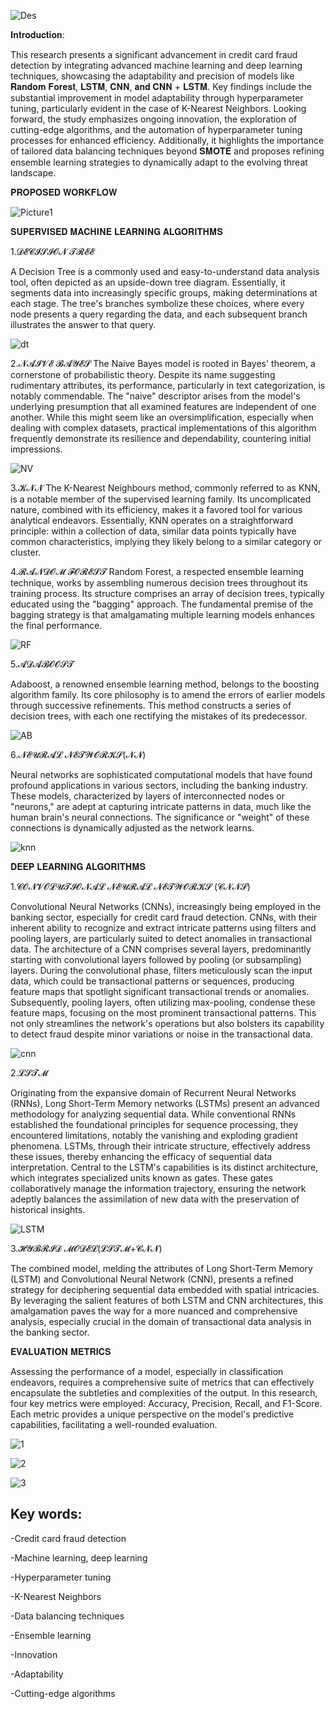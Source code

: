 
![Des](https://github.com/user-attachments/assets/43aed54d-8928-43c1-8d76-3fc0230fa427)


𝐈𝐧𝐭𝐫𝐨𝐝𝐮𝐜𝐭𝐢𝐨𝐧:

This research presents a significant advancement in credit card fraud detection by integrating advanced machine learning and deep learning techniques, showcasing the adaptability and precision of models like 𝐑𝐚𝐧𝐝𝐨𝐦 𝐅𝐨𝐫𝐞𝐬𝐭, 𝐋𝐒𝐓𝐌, 𝐂𝐍𝐍, 𝐚𝐧𝐝 𝐂𝐍𝐍 + 𝐋𝐒𝐓𝐌.
Key findings include the substantial improvement in model adaptability through hyperparameter tuning, particularly evident in the case of K-Nearest Neighbors. 
Looking forward, the study emphasizes ongoing innovation, the exploration of cutting-edge algorithms, and the automation of hyperparameter tuning processes for enhanced efficiency. Additionally, it highlights the importance of tailored data balancing techniques beyond 𝐒𝐌𝐎𝐓𝐄 and proposes refining ensemble learning strategies to dynamically adapt to the evolving threat landscape. 

𝐏𝐑𝐎𝐏𝐎𝐒𝐄𝐃 𝐖𝐎𝐑𝐊𝐅𝐋𝐎𝐖

![Picture1](https://github.com/user-attachments/assets/55933915-d454-427f-8878-bffada8bb23a)

𝐒𝐔𝐏𝐄𝐑𝐕𝐈𝐒𝐄𝐃 𝐌𝐀𝐂𝐇𝐈𝐍𝐄 𝐋𝐄𝐀𝐑𝐍𝐈𝐍𝐆 𝐀𝐋𝐆𝐎𝐑𝐈𝐓𝐇𝐌𝐒

1.𝓓𝓔𝓒𝓘𝓢𝓘𝓞𝓝 𝓣𝓡𝓔𝓔

A Decision Tree is a commonly used and easy-to-understand data analysis tool, often depicted as an upside-down tree diagram. Essentially, it segments data into increasingly specific groups, making determinations at each stage. The tree's branches symbolize these choices, where every node presents a query regarding the data, and each subsequent branch illustrates the answer to that query.

![dt](https://github.com/user-attachments/assets/3aa2ee3a-02b5-426a-844b-988889fb21b3)

2.𝓝𝓐𝓘𝓥𝓔 𝓑𝓐𝓨𝓔𝓢
The Naive Bayes model is rooted in Bayes' theorem, a cornerstone of probabilistic theory. Despite its name suggesting rudimentary attributes, its performance, particularly in text categorization, is notably commendable. The "naive" descriptor arises from the model's underlying presumption that all examined features are independent of one another. While this might seem like an oversimplification, especially when dealing with complex datasets, practical implementations of this algorithm frequently demonstrate its resilience and dependability, countering initial impressions.

![NV](https://github.com/user-attachments/assets/dc57db7f-23af-4ff9-8b50-374c37f58d10)

3.𝓚𝓝𝓝
The K-Nearest Neighbours method, commonly referred to as KNN, is a notable member of the supervised learning family. Its uncomplicated nature, combined with its efficiency, makes it a favored tool for various analytical endeavors. Essentially, KNN operates on a straightforward principle: within a collection of data, similar data points typically have common characteristics, implying they likely belong to a similar category or cluster.

4.𝓡𝓐𝓝𝓓𝓞𝓜 𝓕𝓞𝓡𝓔𝓢𝓣
Random Forest, a respected ensemble learning technique, works by assembling numerous decision trees throughout its training process. Its structure comprises an array of decision trees, typically educated using the "bagging" approach. The fundamental premise of the bagging strategy is that amalgamating multiple learning models enhances the final performance. 

![RF](https://github.com/user-attachments/assets/e62a61f3-0481-41ed-8b1b-0cad0f0940f5)

5.𝓐𝓓𝓐𝓑𝓞𝓞𝓢𝓣

Adaboost, a renowned ensemble learning method, belongs to the boosting algorithm family. Its core philosophy is to amend the errors of earlier models through successive refinements. This method constructs a series of decision trees, with each one rectifying the mistakes of its predecessor.

![AB](https://github.com/user-attachments/assets/68368484-5243-4073-8f78-836e7845905f)

6.𝓝𝓔𝓤𝓡𝓐𝓛 𝓝𝓔𝓣𝓦𝓞𝓡𝓚𝓢(𝓝𝓝)

Neural networks are sophisticated computational models that have found profound applications in various sectors, including the banking industry. These models, characterized by layers of interconnected nodes or "neurons," are adept at capturing intricate patterns in data, much like the human brain's neural connections. The significance or "weight" of these connections is dynamically adjusted as the network learns.

![knn](https://github.com/user-attachments/assets/360af76b-4000-4a2e-ba68-8bafbb445c9c)


𝐃𝐄𝐄𝐏 𝐋𝐄𝐀𝐑𝐍𝐈𝐍𝐆 𝐀𝐋𝐆𝐎𝐑𝐈𝐓𝐇𝐌𝐒

1.𝓒𝓞𝓝𝓥𝓞𝓛𝓤𝓣𝓘𝓞𝓝𝓐𝓛 𝓝𝓔𝓤𝓡𝓐𝓛 𝓝𝓔𝓣𝓦𝓞𝓡𝓚𝓢 (𝓒𝓝𝓝𝓢)

Convolutional Neural Networks (CNNs), increasingly being employed in the banking sector, especially for credit card fraud detection. CNNs, with their inherent ability to recognize and extract intricate patterns using filters and pooling layers, are particularly suited to detect anomalies in transactional data.
The architecture of a CNN comprises several layers, predominantly starting with convolutional layers followed by pooling (or subsampling) layers. During the convolutional phase, filters meticulously scan the input data, which could be transactional patterns or sequences, producing feature maps that spotlight significant transactional trends or anomalies. Subsequently, pooling layers, often utilizing max-pooling, condense these feature maps, focusing on the most prominent transactional patterns. This not only streamlines the network's operations but also bolsters its capability to detect fraud despite minor variations or noise in the transactional data.

![cnn](https://github.com/user-attachments/assets/ec772378-5dc8-4909-b5d4-19b9a17d34cc)


2.𝓛𝓢𝓣𝓜

Originating from the expansive domain of Recurrent Neural Networks (RNNs), Long Short-Term Memory networks (LSTMs) present an advanced methodology for analyzing sequential data. While conventional RNNs established the foundational principles for sequence processing, they encountered limitations, notably the vanishing and exploding gradient phenomena. LSTMs, through their intricate structure, effectively address these issues, thereby enhancing the efficacy of sequential data interpretation. Central to the LSTM's capabilities is its distinct architecture, which integrates specialized units known as gates. These gates collaboratively manage the information trajectory, ensuring the network adeptly balances the assimilation of new data with the preservation of historical insights.

![LSTM](https://github.com/user-attachments/assets/b01ed3d0-f5c9-4fad-a52e-a2040e2a943c)

3.𝓗𝓨𝓑𝓡𝓘𝓓 𝓜𝓞𝓓𝓔𝓛(𝓛𝓢𝓣𝓜+𝓒𝓝𝓝)

The combined model, melding the attributes of Long Short-Term Memory (LSTM) and Convolutional Neural Network (CNN), presents a refined strategy for deciphering sequential data embedded with spatial intricacies. By leveraging the salient features of both LSTM and CNN architectures, this amalgamation paves the way for a more nuanced and comprehensive analysis, especially crucial in the domain of transactional data analysis in the banking sector.


𝐄𝐕𝐀𝐋𝐔𝐀𝐓𝐈𝐎𝐍 𝐌𝐄𝐓𝐑𝐈𝐂𝐒

Assessing the performance of a model, especially in classification endeavors, requires a comprehensive suite of metrics that can effectively encapsulate the subtleties and complexities of the output. In this research, four key metrics were employed: Accuracy, Precision, Recall, and F1-Score. Each metric provides a unique perspective on the model's predictive capabilities, facilitating a well-rounded evaluation.


![1](https://github.com/user-attachments/assets/2ab706e1-9ecc-42ea-ad82-65ddc3abaa19)


![2](https://github.com/user-attachments/assets/aae5a74c-403c-47ce-8a10-59c137e5b8af)


![3](https://github.com/user-attachments/assets/46c770d0-5896-45d9-9f66-b2a448769d19)

















## Key words: 
-Credit card fraud detection

-Machine learning, deep learning

-Hyperparameter tuning

-K-Nearest Neighbors

-Data balancing techniques

-Ensemble learning

-Innovation

-Adaptability

-Cutting-edge algorithms
